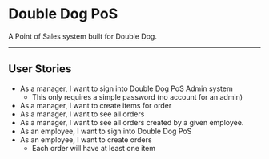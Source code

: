 # Double Dog PoS

A Point of Sales system built for Double Dog.

----
## User Stories

- As a manager, I want to sign into Double Dog PoS Admin system
  - This only requires a simple password (no account for an admin)
- As a manager, I want to create items for order
- As a manager, I want to see all orders
- As a manager, I want to see all orders created by a given employee.
- As an employee, I want to sign into Double Dog PoS
- As an employee, I want to create orders
  - Each order will have at least one item
